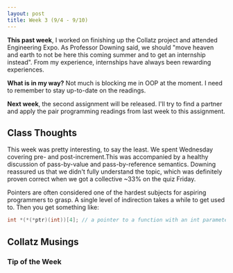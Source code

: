 ```yaml
---
layout: post
title: Week 3 (9/4 - 9/10)
---
```


**This past week**, I worked on finishing up the Collatz project and attended Engineering Expo. As Professor Downing said, we should "move heaven and earth to not be here this coming summer and to get an internship instead". From my experience, internships have always been rewarding experiences. 

**What is in my way?** Not much is blocking me in OOP at the moment. I need to remember to stay up-to-date on the readings.

**Next week**, the second assignment will be released. I'll try to find a partner and apply the pair programming readings from last week to this assignment.

## Class Thoughts
This week was pretty interesting, to say the least. We spent Wednesday covering pre- and post-increment.This was accompanied by a healthy discussion of pass-by-value and pass-by-reference semantics. Downing reassured us that we didn't fully understand the topic, which was definitely proven correct when we got a collective ~33% on the quiz Friday. 

Pointers are often considered one of the hardest subjects for aspiring programmers to grasp. A single level of indirection takes a while to get used to. Then you get something like: 

```c
int *(*(*ptr)(int))[4]; // a pointer to a function with an int parameter that returns a pointer to an array of 4 pointers to ints 
```

## Collatz Musings

### Tip of the Week



